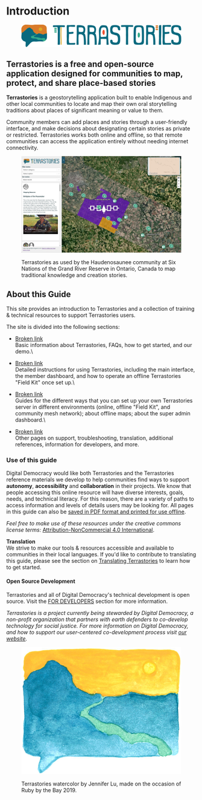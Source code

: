 # Introduction

<figure><img src=".gitbook/assets/Terrastories-logo.png" alt=""><figcaption></figcaption></figure>

## Terrastories is a free and open-source application designed for communities to map, protect, and share place-based stories

**Terrastories** is a geostorytelling application built to enable Indigenous and other local communities to locate and map their own oral storytelling traditions about places of significant meaning or value to them.

Community members can add places and stories through a user-friendly interface, and make decisions about designating certain stories as private or restricted. Terrastories works both online and offline, so that remote communities can access the application entirely without needing internet connectivity.

<figure><img src=".gitbook/assets/Terrastories Ohneganos Nov 22.jpg" alt=""><figcaption><p>Terrastories as used by the Haudenosaunee community at Six Nations of the Grand River Reserve in Ontario, Canada to map traditional knowledge and creation stories.</p></figcaption></figure>

## About this Guide

This site provides an introduction to Terrastories and a collection of training & technical resources to support Terrastories users.

The site is divided into the following sections:

* [Broken link](broken-reference "mention")\
  Basic information about Terrastories, FAQs, how to get started, and our demo.\

* [Broken link](broken-reference "mention")\
  Detailed instructions for using Terrastories, including the main interface, the member dashboard, and how to operate an offline Terrastories "Field Kit" once set up.\

* [Broken link](broken-reference "mention")\
  Guides for the different ways that you can set up your own Terrastories server in different environments (online, offline "Field Kit", and community mesh network); about offline maps; about the super admin dashboard.\

* [Broken link](broken-reference "mention")\
  Other pages on support, troubleshooting, translation, additional references, information for developers, and more.

### Use of this guide

Digital Democracy would like both Terrastories and the Terrastories reference materials we develop to help communities find ways to support **autonomy**, **accessibility** and **collaboration** in their projects. We know that people accessing this online resource will have diverse interests, goals, needs, and technical literacy. For this reason, there are a variety of paths to access information and levels of details users may be looking for. All pages in this guide can also be [saved in PDF format and printed for use offline](miscellaneous/troubleshooting/saving-and-printing-terrastories-reference-materials.md).

_Feel free to make use of these resources under the creative commons license terms:_ [Attribution-NonCommercial 4.0 International](https://creativecommons.org/licenses/by-nc/4.0/).

**Translation**\
We strive to make our tools & resources accessible and available to communities in their local languages. If you'd like to contribute to translating this guide, please see the section on [Translating Terrastories](miscellaneous/translating-terrastories.md) to learn how to get started.

#### Open Source Development

Terrastories and all of Digital Democracy's technical development is open source. Visit the [FOR DEVELOPERS](miscellaneous/for-developers.md) section for more information.

_Terrastories is a project currently being stewarded by Digital Democracy, a non-profit organization that partners with earth defenders to co-develop technology for social justice. For more information on Digital Democracy, and how to support our user-centered co-development process visit_ [_our website_](https://www.digital-democracy.org)_._

<figure><img src=".gitbook/assets/terrastories watercolor.jpg" alt=""><figcaption><p>Terrastories watercolor by Jennifer Lu, made on the occasion of Ruby by the Bay 2019.</p></figcaption></figure>

